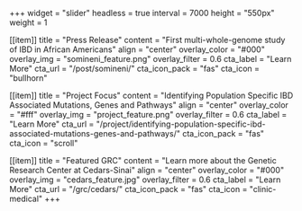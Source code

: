 +++
widget = "slider"
headless = true
interval = 7000
height = "550px"
weight = 1

[[item]]
title = "Press Release"
content = "First multi-whole-genome study of IBD in African Americans"
align = "center"
overlay_color = "#000"
overlay_img = "somineni_feature.png"
overlay_filter = 0.6
cta_label = "Learn More"
cta_url = "/post/somineni/"
cta_icon_pack = "fas"
cta_icon = "bullhorn"

[[item]]
title = "Project Focus"
content = "Identifying Population Specific IBD Associated Mutations, Genes and Pathways"
align = "center"
overlay_color = "#fff"
overlay_img = "project_feature.png"
overlay_filter = 0.6
cta_label = "Learn More"
cta_url = "/project/identifying-population-specific-ibd-associated-mutations-genes-and-pathways/"
cta_icon_pack = "fas"
cta_icon = "scroll"

[[item]]
title = "Featured GRC"
content = "Learn more about the Genetic Research Center at Cedars-Sinai"
align = "center"
overlay_color = "#000"
overlay_img = "cedars_feature.jpg"
overlay_filter = 0.6
cta_label = "Learn More"
cta_url = "/grc/cedars/"
cta_icon_pack = "fas"
cta_icon = "clinic-medical"
+++
